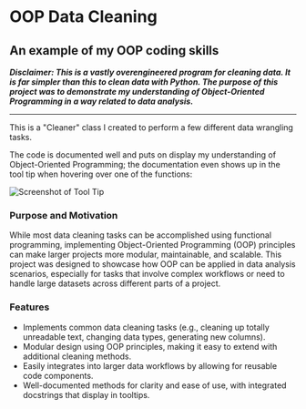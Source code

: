 # OOP Data Cleaning

## An example of my OOP coding skills

_**Disclaimer: This is a vastly overengineered program for cleaning data. It is far simpler than this to clean data with Python. The purpose of this project was to demonstrate my understanding of Object-Oriented Programming in a way related to data analysis.**_

***

This is a "Cleaner" class I created to perform a few different data wrangling tasks.

The code is documented well and puts on display my understanding of Object-Oriented Programming; the documentation even shows up in the tool tip when hovering over one of the functions:

![Screenshot of Tool Tip](https://github.com/therealchriswoodward/OOP-Data-Cleaning/blob/main/Tool%20Tip%20Documentation.png?raw=true)

### Purpose and Motivation
While most data cleaning tasks can be accomplished using functional programming, implementing Object-Oriented Programming (OOP) principles can make larger projects more modular, maintainable, and scalable. This project was designed to showcase how OOP can be applied in data analysis scenarios, especially for tasks that involve complex workflows or need to handle large datasets across different parts of a project.

### Features
- Implements common data cleaning tasks (e.g., cleaning up totally unreadable text, changing data types, generating new columns).
- Modular design using OOP principles, making it easy to extend with additional cleaning methods.
- Easily integrates into larger data workflows by allowing for reusable code components.
- Well-documented methods for clarity and ease of use, with integrated docstrings that display in tooltips.
